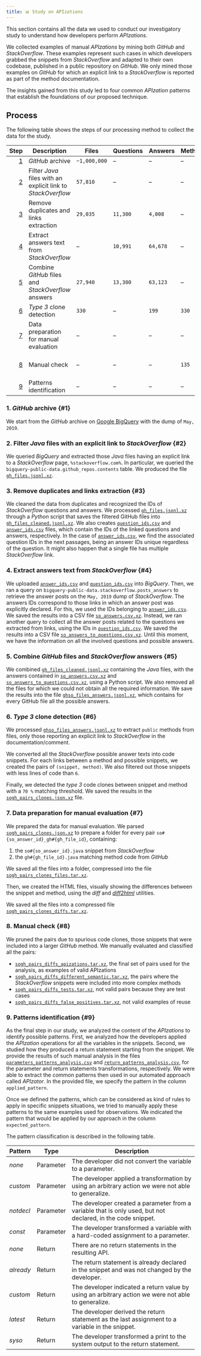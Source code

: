 ```yaml
---
title: 📊 Study on APIzations
---
```


This section contains all the data we used to conduct our investigatory study to understand how developers perform *APIzations*.

We collected examples of manual *APIzations* by mining both *GitHub* and *StackOverflow*.
These examples represent such cases in which developers grabbed the snippets from *StackOverflow* and adapted to their own codebase, published in a public repository on *GitHub*.
We only mined those examples on *GitHub* for which an explicit link to a *StackOverflow* is reported as part of the method documentation.

The insights gained from this study led to four common *APIzation* patterns that establish the foundations of our proposed technique.



## Process

The following table shows the steps of our processing method to collect the data for the study.

<div class="table-wrapper">

Step | Description | Files | Questions | Answers | Methods | Snippets | Pairs | Data
---: | --- | --- | --- | --- | --- | --- | --- | ---
[1](#1) | *GitHub* archive | `~1,000,000` | – | – | – | – | – | –
[2](#2) | Filter *Java* files with an explicit link to *StackOverflow* | `57,810` | – | – | – | – | – | [`gh_files.jsonl.xz`][gh_files.jsonl.xz]
[3](#3) | Remove duplicates and links extraction | `29,035` | `11,300` | `4,008` | – | – | – | [`gh_files_cleaned.jsonl.xz`][gh_files_cleaned.jsonl.xz] <br /> [`question_ids.csv`][question_ids.csv] <br /> [`answer_ids.csv`][answer_ids.csv]
[4](#4) | Extract answers text from *StackOverflow* | – | `10,991` | `64,678` | – | – | – | [`so_answers.csv.xz`][so_answers.csv.xz] <br /> [`so_answers_to_questions.csv.xz`][so_answers_to_questions.csv.xz]
[5](#5) | Combine *GitHub* files and *StackOverflow* answers | `27,940` | `13,300` | `63,123` | – | – | – | [`ghso_files_answers.jsonl.xz`][ghso_files_answers.jsonl.xz]
[6](#6) | *Type 3* clone detection | `330` | – | `199` | `330` | `199` | `330` | [`sogh_pairs_clones.json.xz`][sogh_pairs_clones.json.xz]
[7](#7) | Data preparation for manual evaluation | – | – | – | – | – | – | [`sogh_pairs_clones_files.tar.xz`][sogh_pairs_clones_files.tar.xz] <br /> [`sogh_pairs_clones_diffs.tar.xz`][sogh_pairs_clones_diffs.tar.xz]
[8](#8) | Manual check | – | – | – | `135` | `85` | `135` | [`sogh_pairs_diffs_apizations.tar.xz`][sogh_pairs_diffs_apizations.tar.xz] <br /> [`sogh_pairs_diffs_different_semantic.tar.xz`][sogh_pairs_diffs_different_semantic.tar.xz] <br /> [`sogh_pairs_diffs_tests.tar.xz`][sogh_pairs_diffs_tests.tar.xz] <br /> [`sogh_pairs_diffs_false_positives.tar.xz`][sogh_pairs_diffs_false_positives.tar.xz]
[9](#9) | Patterns identification | – | – | – | – | – | `135` | [`parameters_patterns_analysis.csv`][parameters_patterns_analysis.csv] <br /> [`return_patterns_analysis.csv`][return_patterns_analysis.csv]

</div>



### 1. *GitHub* archive {#1}

We start from the *GitHub* archive on [Google BigQuery](https://cloud.google.com/bigquery) with the dump of `May, 2019`.



### 2. Filter *Java* files with an explicit link to *StackOverflow* {#2}

We queried *BigQuery* and extracted those *Java* files having an explicit link to a *StackOverflow* page, `%stackoverflow.com%`.
In particular, we queried the `bigquery-public-data.github_repos.contents` table.
We produced the file [`gh_files.jsonl.xz`][gh_files.jsonl.xz].



### 3. Remove duplicates and links extraction {#3}

We cleaned the data from duplicates and recognized the IDs of *StackOverflow* questions and answers.
We processed [`gh_files.jsonl.xz`][gh_files.jsonl.xz] through a *Python* script that saves the filtered GitHub files into [`gh_files_cleaned.jsonl.xz`][gh_files_cleaned.jsonl.xz].
We also creates [`question_ids.csv`][question_ids.csv] and [`answer_ids.csv`][answer_ids.csv] files, which contain the IDs of the linked questions and answers, respectively.
In the case of [`answer_ids.csv`][answer_ids.csv], we find the associated question IDs in the next passages, being an answer IDs unique regardless of the question.
It might also happen that a single file has multiple *StackOverflow* link.



### 4. Extract answers text from *StackOverflow* {#4}

We uploaded [`answer_ids.csv`][answer_ids.csv] and [`question_ids.csv`][question_ids.csv] into *BigQuery*.
Then, we ran a query on `bigquery-public-data.stackoverflow.posts_answers` to retrieve the answer posts on the `May, 2019` dump of *StackOverflow*.
The answers IDs correspond to those links in which an answer post was explicitly declared.
For this, we used the IDs belonging to [`answer_ids.csv`][answer_ids.csv].
We saved the results into a CSV file [`so_answers.csv.xz`][so_answers.csv.xz].
Instead, we ran another query to collect all the answer posts related to the questions we extracted from links, using the IDs in [`question_ids.csv`][question_ids.csv].
We saved the results into a CSV file [`so_answers_to_questions.csv.xz`][so_answers_to_questions.csv.xz].
Until this moment, we have the information on all the involved questions and possible answers.



### 5. Combine *GitHub* files and *StackOverflow* answers {#5}

We combined [`gh_files_cleaned.jsonl.xz`][gh_files_cleaned.jsonl.xz] containing the *Java* files, with the answers contained in [`so_answers.csv.xz`][so_answers.csv.xz] and [`so_answers_to_questions.csv.xz`][so_answers_to_questions.csv.xz], using a Python script.
We also removed all the files for which we could not obtain all the required information.
We save the results into the file [`ghso_files_answers.jsonl.xz`][ghso_files_answers.jsonl.xz], which contains for every GitHub file all the possible answers.



### 6. *Type 3* clone detection {#6}

We processed [`ghso_files_answers.jsonl.xz`][ghso_files_answers.jsonl.xz] to extract `public` methods from files, only those reporting an explicit link to *StackOverflow* in the documentation/comment.

We converted all the *StackOverflow* possible answer texts into code snippets.
For each links between a method and possible snippets, we created the pairs of `(snippet, method)`.
We also filtered out those snippets with less lines of code than `6`.

Finally, we detected the *type 3* code clones between snippet and method with a `70 %` matching threshold.
We saved the results in the [`sogh_pairs_clones.json.xz`][sogh_pairs_clones.json.xz] file.



### 7. Data preparation for manual evaluation {#7}

We prepared the data for manual evaluation.
We parsed [`sogh_pairs_clones.json.xz`][sogh_pairs_clones.json.xz] to prepare a folder for every pair `so#{so_answer_id}_gh#{gh_file_id}`, containing:

1. the `so#{so_answer_id}.java` snippet from *StackOverflow*
2. the `gh#{gh_file_id}.java` matching method code from *GitHub*

We saved all the files into a folder, compressed into the file [`sogh_pairs_clones_files.tar.xz`][sogh_pairs_clones_files.tar.xz].

Then, we created the HTML files, visually showing the differences between the snippet and method, using the *diff* and [*diff2html*](https://diff2html.xyz) utilities.

We saved all the files into a compressed file [`sogh_pairs_clones_diffs.tar.xz`][sogh_pairs_clones_diffs.tar.xz].



### 8. Manual check {#8}

We pruned the pairs due to spurious code clones, those snippets that were included into a larger *GitHub* method.
We manually evaluated and classified all the pairs:

* [`sogh_pairs_diffs_apizations.tar.xz`][sogh_pairs_diffs_apizations.tar.xz], the final set of pairs used for the analysis, as examples of valid APIzations
* [`sogh_pairs_diffs_different_semantic.tar.xz`][sogh_pairs_diffs_different_semantic.tar.xz], the pairs where the *StackOverflow* snippets were included into more complex methods
* [`sogh_pairs_diffs_tests.tar.xz`][sogh_pairs_diffs_tests.tar.xz], not valid pairs because they are test cases
* [`sogh_pairs_diffs_false_positives.tar.xz`][sogh_pairs_diffs_false_positives.tar.xz], not valid examples of reuse



### 9. Patterns identification {#9}

As the final step in our study, we analyzed the content of the *APIzations* to identify possible patterns.
First, we analyzed how the developers applied the *APIzation* operations for all the variables in the snippets.
Second, we studied how they produced a return statement starting from the snippet.
We provide the results of such manual analysis in the files [`parameters_patterns_analysis.csv`][parameters_patterns_analysis.csv] and [`return_patterns_analysis.csv`][return_patterns_analysis.csv], for the parameter and return statements transformations, respectively.
We were able to extract the common patterns then used in our automated approach called *APIzator*.
In the provided file, we specify the pattern in the column `applied_pattern`.

Once we defined the patterns, which can be considered as kind of rules to apply in specific snippets situations, we tried to manually apply these patterns to the same examples used for observations.
We indicated the pattern that would be applied by our approach in the column `expected_pattern`.

The pattern classification is described in the following table.

Pattern | Type | Description
--- | --- | ---
*none* | Parameter | The developer did not convert the variable to a parameter.
*custom* | Parameter | The developer applied a transformation by using an arbitrary action we were not able to generalize.
*notdecl* | Parameter | The developer created a parameter from a variable that is only used, but not declared, in the code snippet.
*const* | Parameter | The developer transformed a variable with a hard-coded assignment to a parameter.
*none* | Return | There are no return statements in the resulting API.
*already* | Return | The return statement is already declared in the snippet and was not changed by the developer.
*custom* | Return | The developer indicated a return value by using an arbitrary action we were not able to generalize.
*latest* | Return | The developer derived the return statement as the last assignment to a variable in the snippet.
*syso* | Return | The developer transformed a print to the system output to the return statement.


[gh_files.jsonl.xz]: https://github.com/pasqualesalza/apization-temp-data/raw/master/study/gh_files.jsonl.xz
[gh_files_cleaned.jsonl.xz]: https://github.com/pasqualesalza/apization-temp-data/raw/master/study/gh_files_cleaned.jsonl.xz
[question_ids.csv]: https://github.com/pasqualesalza/apization-temp-data/raw/master/study/question_ids.csv
[answer_ids.csv]: https://github.com/pasqualesalza/apization-temp-data/raw/master/study/answer_ids.csv
[so_answers.csv.xz]: https://github.com/pasqualesalza/apization-temp-data/raw/master/study/so_answers.csv.xz
[so_answers_to_questions.csv.xz]: https://github.com/pasqualesalza/apization-temp-data/raw/master/study/so_answers_to_questions.csv.xz
[ghso_files_answers.jsonl.xz]: https://github.com/pasqualesalza/apization-temp-data/raw/master/study/ghso_files_answers.jsonl.xz
[sogh_pairs_clones.json.xz]: https://github.com/pasqualesalza/apization-temp-data/raw/master/study/sogh_pairs_clones.json.xz
[sogh_pairs_clones_files.tar.xz]: https://github.com/pasqualesalza/apization-temp-data/raw/master/study/sogh_pairs_clones_files.tar.xz
[sogh_pairs_clones_diffs.tar.xz]: https://github.com/pasqualesalza/apization-temp-data/raw/master/study/sogh_pairs_clones_diffs.tar.xz
[sogh_pairs_diffs_apizations.tar.xz]: https://github.com/pasqualesalza/apization-temp-data/raw/master/study/sogh_pairs_diffs_apizations.tar.xz
[sogh_pairs_diffs_different_semantic.tar.xz]: https://github.com/pasqualesalza/apization-temp-data/raw/master/study/sogh_pairs_diffs_different_semantic.tar.xz
[sogh_pairs_diffs_tests.tar.xz]: https://github.com/pasqualesalza/apization-temp-data/raw/master/study/sogh_pairs_diffs_tests.tar.xz
[sogh_pairs_diffs_false_positives.tar.xz]: https://github.com/pasqualesalza/apization-temp-data/raw/master/study/sogh_pairs_diffs_false_positives.tar.xz
[parameters_patterns_analysis.csv]: https://github.com/pasqualesalza/apization-temp-data/raw/master/study/parameters_patterns_analysis.csv
[return_patterns_analysis.csv]: https://github.com/pasqualesalza/apization-temp-data/raw/master/study/return_patterns_analysis.csv